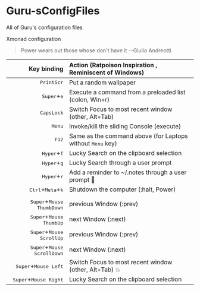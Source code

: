 # Guru-sConfigFiles
All of Guru's configuration files

Xmonad configuration

>Power wears out those whose don't have it --Giulio Andreotti

| Key binding                                   | Action  (Ratpoison Inspiration , Reminiscent of Windows)            |
| --------------------------------------------: | :------------------------------------------------------------       |
| <kbd>PrintScr</kbd>                           | Put a random wallpaper                                              |
| <kbd>Super</kbd>+<kbd>e</kbd>                 | Execute a command from a preloaded list (colon, Win+r)              |
| <kbd>CapsLock</kbd>                           | Switch Focus to most recent window (other, Alt+Tab)                 |
| <kbd>Menu</kbd>                               | Invoke/kill the sliding Console (execute)                           |
| <kbd>F12</kbd>                                | Same as the command above (for Laptops without <kbd>Menu</kbd> key) |
| <kbd>Hyper</kbd>+<kbd>f</kbd>                 | Lucky Search on the clipboard selection                             |
| <kbd>Hyper</kbd>+<kbd>g</kbd>                 | Lucky Search through a user prompt                                  |
| <kbd>Hyper</kbd>+<kbd>r</kbd>                 | Add a reminder to ~/.notes through a user prompt :memo:             |
| <kbd>Ctrl</kbd>+<kbd>Meta</kbd>+<kbd>k</kbd>  | Shutdown the computer (:halt, Power)                                |
|                                               |                                                                     |
| <kbd>Super</kbd>+<kbd>Mouse ThumbDown</kbd>   | previous Window (:prev)                                             |
| <kbd>Super</kbd>+<kbd>Mouse ThumbUp</kbd>     | next Window (:next)                                                 |
| <kbd>Super</kbd>+<kbd>Mouse ScrollUp</kbd>    | previous Window (:prev)                                             |
| <kbd>Super</kbd>+<kbd>Mouse ScrollDown</kbd>  | next Window (:next)                                                 |
| <kbd>Super</kbd>+<kbd>Mouse Left</kbd>        | Switch Focus to most recent window (other, Alt+Tab) :collision:     |
| <kbd>Super</kbd>+<kbd>Mouse Right</kbd>       | Lucky Search on the clipboard selection                             |
